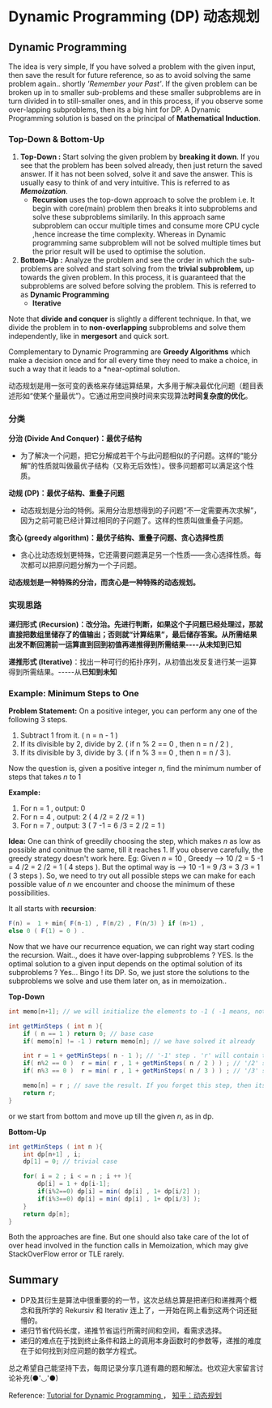 # Dynamic Programming \(DP\) 动态规划

## Dynamic Programming 

The idea is very simple, If you have solved a problem with the given input, then save the result for future reference, so as to avoid solving the same problem again.. shortly _'Remember your Past'_. If the given problem can be broken up in to smaller sub-problems and these smaller subproblems are in turn divided in to still-smaller ones, and in this process, if you observe some over-lapping subproblems, then its a big hint for DP. A Dynamic Programming solution is based on the principal of **Mathematical Induction**.

### Top-Down & Bottom-Up

1. **Top-Down :** Start solving the given problem by **breaking it down**. If you see that the problem has been solved already, then just return the saved answer. If it has not been solved, solve it and save the answer. This is usually easy to think of and very intuitive. This is referred to as _**Memoization**_.
   * **Recursion** uses the top-down approach to solve the problem i.e. It begin with core\(main\) problem then breaks it into subproblems and solve these subproblems similarily. In this approach same subproblem can occur multiple times and consume more CPU cycle ,hence increase the time complexity. Whereas in Dynamic programming same subproblem will not be solved multiple times but the prior result will be used to optimise the solution. 
2. **Bottom-Up** **:** Analyze the problem and see the order in which the sub-problems are solved and start solving from the **trivial subproblem,** up towards the given problem. In this process, it is guaranteed that the subproblems are solved before solving the problem. This is referred to as **Dynamic Programming**
   * **Iterative**

Note that **divide and conquer** is slightly a different technique. In that, we divide the problem in to **non-overlapping** subproblems and solve them independently, like in **mergesort** and quick sort.

Complementary to Dynamic Programming are **Greedy Algorithms** which make a decision once and for all every time they need to make a choice, in such a way that it leads to a \*near-optimal solution.

动态规划是用一张可变的表格来存储运算结果，大多用于解决最优化问题（题目表述形如“使某个量最优”）。它通过用空间换时间来实现算法**时间复杂度的优化**。

### 分类

**分治 \(Divide And Conquer\)：最优子结构**

* 为了解决一个问题，把它分解成若干个与此问题相似的子问题。这样的“能分解”的性质就叫做最优子结构（又称无后效性）。很多问题都可以满足这个性质。

**动规 \(DP\)：最优子结构、重叠子问题**

* 动态规划是分治的特例。采用分治思想得到的子问题“不一定需要再次求解”，因为之前可能已经计算过相同的子问题了。这样的性质叫做重叠子问题。

**贪心 \(greedy algorithm\)：最优子结构、重叠子问题、贪心选择性质**

* 贪心比动态规划更特殊，它还需要问题满足另一个性质——贪心选择性质。每次都可以把原问题分解为一个子问题。

**动态规划是一种特殊的分治，而贪心是一种特殊的动态规划。**

### 实现思路

**递归形式 \(Recursion\)：**改分治。先进行判断，如果这个子问题已经处理过，那就直接把数组里储存了的值输出；否则就“计算结果”，最后储存答案。从所需结果出发不断回溯前一运算直到回到初值再递推得到所需结果----从**未知到已知**

**递推形式 \(Iterative\)**：找出一种可行的拓扑序列，从初值出发反复进行某一运算得到所需结果。-----从**已知到未知**

### Example: Minimum Steps to One

**Problem Statement:** On a positive integer, you can perform any one of the following 3 steps.

1. Subtract 1 from it. \( n = n - 1 \) 
2. If its divisible by 2, divide by 2. \( if n % 2 == 0 , then n = n / 2 \) , 
3. If its divisible by 3, divide by 3. \( if n % 3 == 0 , then n = n / 3 \). 

Now the question is, given a positive integer _n_, find the minimum number of steps that takes _n_ to 1

**Example:**

1. For n = 1 , output: 0  
2. For n = 4 , output: 2 \( 4 /2 = 2 /2 = 1 \)
3. For n = 7 , output: 3 \( 7 -1 = 6  /3 = 2  /2 = 1 \)

**Idea:** One can think of greedily choosing the step, which makes _n_ as low as possible and conitnue the same, till it reaches 1. If you observe carefully, the greedy strategy doesn't work here. Eg: Given _n_ = 10 , Greedy --&gt; 10 /2 = 5 -1 = 4 /2 = 2 /2 = 1 \( 4 steps \). But the optimal way is --&gt; 10 -1 = 9 /3 = 3 /3 = 1 \( 3 steps \). So, we need to try out all possible steps we can make for each possible value of _n_ we encounter and choose the minimum of these possibilities.

It all starts with **recursion**:

```java
F(n) =  1 + min{ F(n-1) , F(n/2) , F(n/3) } if (n>1) , 
else 0 ( F(1) = 0 ) .
```

Now that we have our recurrence equation, we can right way start coding the recursion. Wait.., does it have over-lapping subproblems ? YES. Is the optimal solution to a given input depends on the optimal solution of its subproblems ? Yes... Bingo ! its DP. So, we just store the solutions to the subproblems we solve and use them later on, as in memoization..

**Top-Down**

```java
int memo[n+1]; // we will initialize the elements to -1 ( -1 means, not solved it yet )

int getMinSteps ( int n ){
    if ( n == 1 ) return 0; // base case
    if( memo[n] != -1 ) return memo[n]; // we have solved it already

    int r = 1 + getMinSteps( n - 1 ); // '-1' step . 'r' will contain the optimal answer finally
    if( n%2 == 0 )  r = min( r , 1 + getMinSteps( n / 2 ) ) ; // '/2' step
    if( n%3 == 0 )  r = min( r , 1 + getMinSteps( n / 3 ) ) ; // '/3' step

    memo[n] = r ; // save the result. If you forget this step, then its same as plain recursion.
    return r;
}
```

or we start from bottom and move up till the given _n_, as in dp.

**Bottom-Up** 

```java
int getMinSteps ( int n ){
    int dp[n+1] , i;
    dp[1] = 0; // trivial case

    for( i = 2 ; i < = n ; i ++ ){
        dp[i] = 1 + dp[i-1];
        if(i%2==0) dp[i] = min( dp[i] , 1+ dp[i/2] );
        if(i%3==0) dp[i] = min( dp[i] , 1+ dp[i/3] );
    }
    return dp[n];
}
```

Both the approaches are fine. But one should also take care of the lot of over head involved in the function calls in Memoization, which may give StackOverFlow error or TLE rarely.

## **Summary**

* DP及其衍生是算法中很重要的的一节，这次总结总算是把递归和递推两个概念和我所学的 Rekursiv 和 Iterativ 连上了，一开始在网上看到这两个词还挺懵的。
* 递归节省代码长度，递推节省运行所需时间和空间，看需求选择。
* 递归的难点在于找到终止条件和路上的调用本身函数时的参数等，递推的难度在于如何找到对应问题的数学方程式。

总之希望自己能坚持下去，每周记录分享几道有趣的题和解法。也欢迎大家留言讨论补充\(●'◡'●\)

Reference: [Tutorial for Dynamic Programming ](https://www.codechef.com/wiki/tutorial-dynamic-programming)， [知乎：动态规划](https://www.zhihu.com/topic/19660018/intro)

